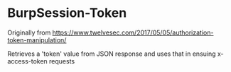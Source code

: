 # BurpSession-Token

Originally from https://www.twelvesec.com/2017/05/05/authorization-token-manipulation/

Retrieves a 'token' value from JSON response and uses that in ensuing x-access-token requests
